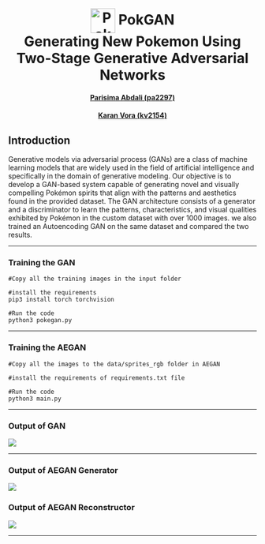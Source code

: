 <h1 align="center">
  <img src="/home/karanvora/Documents/New York University/Classes/Semester 2/Deep Learning/Project/PokGAN/3839-eeveelutionplushies.gif" alt="PokGAN GIF" style="vertical-align: middle; width: 50px; height: 50px;"> PokGAN <br>
  Generating New Pokemon Using Two-Stage Generative Adversarial Networks
</h1>
<h4 align="center"><a href="https://github.com/parisimaa">Parisima Abdali (pa2297)</a></h4>
<h4 align="center"><a href="https://github.com/karanvora2599">Karan Vora (kv2154)</a></h4>

## Introduction

Generative models via adversarial process (GANs) are a class of machine learning models that are widely used in the field of artificial intelligence and specifically in the domain of generative modeling. Our objective is to develop a GAN-based system capable of generating novel and visually compelling Pokémon spirits that align with the patterns and aesthetics found in the provided dataset. The GAN architecture consists of a generator and a discriminator to learn the patterns, characteristics, and visual qualities exhibited by Pokémon in the custom dataset with over 1000 images. we also trained an Autoencoding GAN on the same dataset and compared the two results.

---

### Training the GAN

```
#Copy all the training images in the input folder

#install the requirements
pip3 install torch torchvision

#Run the code
python3 pokegan.py
```

---

### Training the AEGAN

```
#Copy all the images to the data/sprites_rgb folder in AEGAN

#install the requirements of requirements.txt file

#Run the code
python3 main.py
```

---

### Output of GAN

![](https://github.com/parisimaa/PokGAN/blob/main/testanimation%20(1).gif)

---

### Output of AEGAN Generator

![](https://github.com/karanvora2599/PokeGAN/blob/main/AEGAN/results/AEGAN_Generator.gif)

### Output of AEGAN Reconstructor

![](https://github.com/karanvora2599/PokeGAN/blob/main/AEGAN/results/AEGAN_Reconstructed.gif)

---
